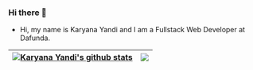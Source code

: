 ### Hi there 👋

- Hi, my name is Karyana Yandi and I am a Fullstack Web Developer at Dafunda.


| <a href="https://github.com/karyanayandi/"><img align="center" src="https://github-readme-stats.vercel.app/api?username=karyanayandi&show_icons=true&include_all_commits=true&hide_border=true" alt="Karyana Yandi's github stats" /></a> | <a href="https://github.com/karyanayandi"><img align="center" src="https://github-readme-stats.vercel.app/api/top-langs/?username=karyanayandi&layout=compact&hide_border=true" /></a> |
| ------------- | ------------- |


<!--
**karyanayandi/karyanayandi** is a ✨ _special_ ✨ repository because its `README.md` (this file) appears on your GitHub profile.
-->
